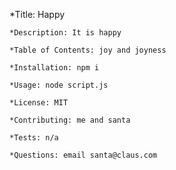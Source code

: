 *Title: Happy
    
    *Description: It is happy
    
    *Table of Contents: joy and joyness
    
    *Installation: npm i
    
    *Usage: node script.js
    
    *License: MIT
    
    *Contributing: me and santa
    
    *Tests: n/a
    
    *Questions: email santa@claus.com